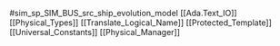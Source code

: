 #sim_sp_SIM_BUS_src_ship_evolution_model
[[Ada.Text_IO]]
[[Physical_Types]]
[[Translate_Logical_Name]]
[[Protected_Template]]
[[Universal_Constants]]
[[Physical_Manager]]
